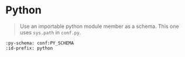 # Python

> Use an importable python module member as a schema. This one uses `sys.path` in
> `conf.py`.

```{pr-form} https://github.com/deathbeds/prjsf/new/not-a-branch
:py-schema: conf:PY_SCHEMA
:id-prefix: python
```
